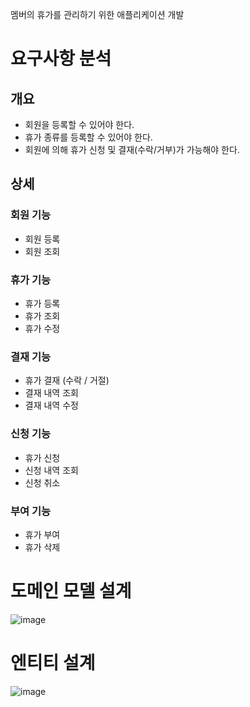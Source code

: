 멤버의 휴가를 관리하기 위한 애플리케이션 개발

# 요구사항 분석

## 개요

- 회원을 등록할 수 있어야 한다.
- 휴가 종류를 등록할 수 있어야 한다.
- 회원에 의해 휴가 신청 및 결재(수락/거부)가 가능해야 한다.

## 상세

### 회원 기능

- 회원 등록
- 회원 조회

### 휴가 기능

- 휴가 등록
- 휴가 조회
- 휴가 수정

### 결재 기능

- 휴가 결재 (수락 / 거절)
- 결재 내역 조회
- 결재 내역 수정

### 신청 기능

- 휴가 신청
- 신청 내역 조회
- 신청 취소

### 부여 기능

- 휴가 부여
- 휴가 삭제

# 도메인 모델 설계
![image](https://user-images.githubusercontent.com/23291627/171405410-eac75d9a-83f8-4138-bda4-c3b47a515516.png)


# 엔티티 설계
![image](https://user-images.githubusercontent.com/23291627/171405440-cdce8488-aad5-42c4-8dc0-e319c9ac27dc.png)
